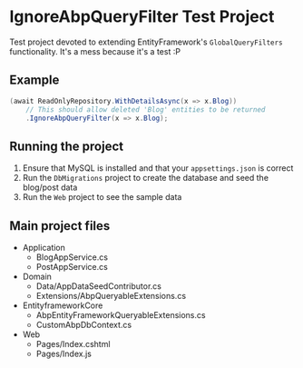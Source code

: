 # IgnoreAbpQueryFilter Test Project

Test project devoted to extending EntityFramework's `GlobalQueryFilters` functionality. It's a mess because it's a test :P

## Example
```csharp
(await ReadOnlyRepository.WithDetailsAsync(x => x.Blog))
    // This should allow deleted 'Blog' entities to be returned
    .IgnoreAbpQueryFilter(x => x.Blog);
```

## Running the project

1. Ensure that MySQL is installed and that your `appsettings.json` is correct
2. Run the `DbMigrations` project to create the database and seed the blog/post data
3. Run the `Web` project to see the sample data

## Main project files

* Application
    * BlogAppService.cs
    * PostAppService.cs
* Domain
    * Data/AppDataSeedContributor.cs
    * Extensions/AbpQueryableExtensions.cs
* EntityframeworkCore
    * AbpEntityFrameworkQueryableExtensions.cs
    * CustomAbpDbContext.cs
* Web
    * Pages/Index.cshtml
    * Pages/Index.js